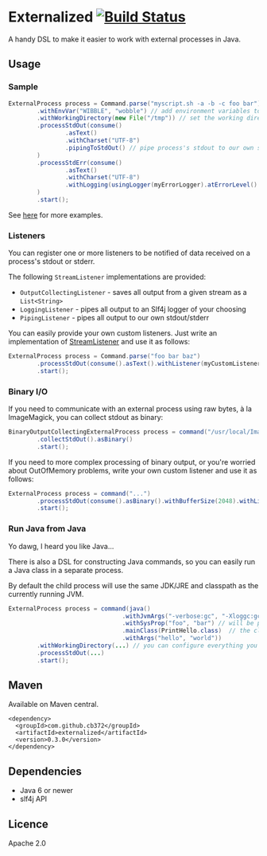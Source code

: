 # Externalized [![Build Status](https://travis-ci.org/cb372/externalized.png?branch=master)](https://travis-ci.org/cb372/externalized)

A handy DSL to make it easier to work with external processes in Java.

## Usage

### Sample

````java
ExternalProcess process = Command.parse("myscript.sh -a -b -c foo bar")
        .withEnvVar("WIBBLE", "wobble") // add environment variables to the process's environment
        .withWorkingDirectory(new File("/tmp")) // set the working directory
        .processStdOut(consume()
                .asText()
                .withCharset("UTF-8")
                .pipingToStdOut() // pipe process's stdout to our own stdout
        )
        .processStdErr(consume()
                .asText()
                .withCharset("UTF-8")
                .withLogging(usingLogger(myErrorLogger).atErrorLevel().withPrefix("Error in script!! - "))
        )
        .start();
````

See [here](src/test/java/com/github/cb372/util/sample/ExternalProcessSample.java) for more examples.

### Listeners

You can register one or more listeners to be notified of data received on a process's stdout or stderr.

The following `StreamListener` implementations are provided:

* `OutputCollectingListener` - saves all output from a given stream as a `List<String>`
* `LoggingListener` - pipes all output to an Slf4j logger of your choosing
* `PipingListener` - pipes all output to our own stdout/stderr

You can easily provide your own custom listeners. Just write an implementation of [StreamListener](src/main/java/com/github/cb372/util/stream/listener/StreamListener.java) and use it as follows:

````java
ExternalProcess process = Command.parse("foo bar baz")
        .processStdOut(consume().asText().withListener(myCustomListener))
        .start();
````

### Binary I/O

If you need to communicate with an external process using raw bytes, à la ImageMagick, you can collect stdout as binary:

````java
BinaryOutputCollectingExternalProcess process = command("/usr/local/ImageMagick/bin/convert")
        .collectStdOut().asBinary()
        .start();
````

If you need to more complex processing of binary output, or you're worried about OutOfMemory problems, write your own custom listener and use it as follows:

````java
ExternalProcess process = command("...")
        .processStdOut(consume().asBinary().withBufferSize(2048).withListener(myCustomListener))
        .start();
````

### Run Java from Java

Yo dawg, I heard you like Java...

There is also a DSL for constructing Java commands, so you can easily run a Java class in a separate process.

By default the child process will use the same JDK/JRE and classpath as the currently running JVM.

````java
ExternalProcess process = command(java()
                                .withJvmArgs("-verbose:gc", "-Xloggc:gc.log", "-Xmx512m")
                                .withSysProp("foo", "bar") // will be passed as -Dfoo=bar
                                .mainClass(PrintHello.class)  // the class to run
                                .withArgs("hello", "world"))
        .withWorkingDirectory(...) // you can configure everything you would with a normal process
        .processStdOut(...)
        .start();
````

## Maven

Available on Maven central.

````
<dependency>
  <groupId>com.github.cb372</groupId>
  <artifactId>externalized</artifactId>
  <version>0.3.0</version>
</dependency>
````

## Dependencies

* Java 6 or newer
* slf4j API

## Licence

Apache 2.0
